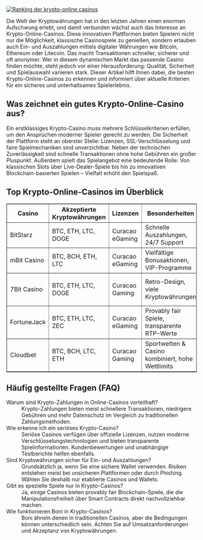 [![Ranking der krypto-online casinos](https://123-caf.pages.dev/gitsignup.png)](https://vrmoo.ru/Bt82HjjY)

<div>   <p>Die Welt der Kryptowährungen hat in den letzten Jahren einen enormen Aufschwung erlebt, und damit verbunden wächst auch das Interesse an Krypto-Online-Casinos. Diese innovativen Plattformen bieten Spielern nicht nur die Möglichkeit, klassische Casinospiele zu genießen, sondern erlauben auch Ein- und Auszahlungen mittels digitaler Währungen wie Bitcoin, Ethereum oder Litecoin. Das macht Transaktionen schneller, sicherer und oft anonymer. Wer in diesem dynamischen Markt das passende Casino finden möchte, steht jedoch vor einer Herausforderung: Qualität, Sicherheit und Spielauswahl variieren stark. Dieser Artikel hilft Ihnen dabei, die besten Krypto-Online-Casinos zu erkennen und informiert über aktuelle Kriterien für ein sicheres und unterhaltsames Spielerlebnis.</p>  <h2>Was zeichnet ein gutes Krypto-Online-Casino aus?</h2> <p>Ein erstklassiges Krypto-Casino muss mehrere Schlüsselkriterien erfüllen, um den Ansprüchen moderner Spieler gerecht zu werden. Die Sicherheit der Plattform steht an oberster Stelle: Lizenzen, SSL-Verschlüsselung und faire Spielmechaniken sind unverzichtbar. Neben der technischen Zuverlässigkeit sind schnelle Transaktionen ohne hohe Gebühren ein großer Pluspunkt. Außerdem spielt das Spielangebot eine bedeutende Rolle: Von klassischen Slots über Live-Dealer-Spiele bis hin zu innovativen Blockchain-basierten Spielen – Vielfalt erhöht den Spielspaß.</p>  <h2>Top Krypto-Online-Casinos im Überblick</h2> <table border="1" cellpadding="8" cellspacing="0" style="border-collapse:collapse; width:100%;">   <thead>     <tr>       <th>Casino</th>       <th>Akzeptierte Kryptowährungen</th>       <th>Lizenzen</th>       <th>Besonderheiten</th>       <th>Spielangebot</th>     </tr>   </thead>   <tbody>     <tr>       <td>BitStarz</td>       <td>BTC, ETH, LTC, DOGE</td>       <td>Curacao eGaming</td>       <td>Schnelle Auszahlungen, 24/7 Support</td>       <td>Slots, Poker, Live-Casino</td>     </tr>     <tr>       <td>mBit Casino</td>       <td>BTC, BCH, ETH, LTC</td>       <td>Curacao eGaming</td>       <td>Vielfältige Bonusaktionen, VIP-Programme</td>       <td>Slots, Tischspiele, Live-Dealer</td>     </tr>     <tr>       <td>7Bit Casino</td>       <td>BTC, ETH, LTC, DOGE</td>       <td>Curacao Gaming</td>       <td>Retro-Design, viele Kryptowährungen</td>       <td>Slots, Jackpot-Spiele, Live-Casino</td>     </tr>     <tr>       <td>FortuneJack</td>       <td>BTC, ETH, LTC, ZEC</td>       <td>Curacao eGaming</td>       <td>Provably fair Spiele, transparente RTP-Werte</td>       <td>Slots, Live-Casino, Sportwetten</td>     </tr>     <tr>       <td>Cloudbet</td>       <td>BTC, BCH, LTC, ETH</td>       <td>Curacao Gaming</td>       <td>Sportwetten & Casino kombiniert, hohe Wettlimits</td>       <td>Slots, Tischspiele, Live-Casino, Wetten</td>     </tr>   </tbody> </table>  <h2>Häufig gestellte Fragen (FAQ)</h2> <dl>   <dt>Warum sind Krypto-Zahlungen in Online-Casinos vorteilhaft?</dt>   <dd>Krypto-Zahlungen bieten meist schnellere Transaktionen, niedrigere Gebühren und mehr Datenschutz im Vergleich zu traditionellen Zahlungsmethoden.</dd>      <dt>Wie erkenne ich ein seriöses Krypto-Casino?</dt>   <dd>Seriöse Casinos verfügen über offizielle Lizenzen, nutzen moderne Verschlüsselungstechnologien und bieten transparente Spielinformationen. Kundenbewertungen und unabhängige Testberichte helfen ebenfalls.</dd>      <dt>Sind Kryptowährungen sicher für Ein- und Auszahlungen?</dt>   <dd>Grundsätzlich ja, wenn Sie eine sichere Wallet verwenden. Risiken entstehen meist bei unsicheren Plattformen oder durch Phishing. Wählen Sie deshalb nur etablierte Casinos und Wallets.</dd>      <dt>Gibt es spezielle Spiele nur in Krypto-Casinos?</dt>   <dd>Ja, einige Casinos bieten provably fair Blockchain-Spiele, die die Manipulationsfreiheit über Smart Contracts direkt nachvollziehbar machen.</dd>      <dt>Wie funktionieren Boni in Krypto-Casinos?</dt>   <dd>Boni ähneln denen in traditionellen Casinos, aber die Bedingungen können unterschiedlich sein. Achten Sie auf Umsatzanforderungen und Akzeptanz von Kryptowährungen.</dd> </dl> </div>